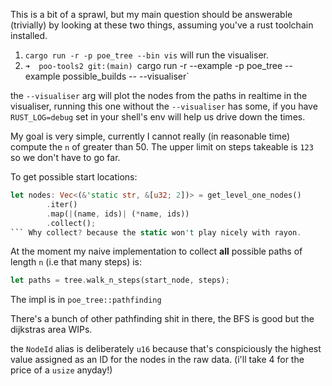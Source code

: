 This is a bit of a sprawl, but my main question should be answerable (trivially) by looking at these two things, assuming you've a rust toolchain installed.

1. `cargo run -r -p poe_tree --bin vis` will run the visualiser.
2. `➜  poo-tools2 git:(main) `cargo run -r --example -p poe_tree --example possible_builds -- --visualiser`

the `--visualiser` arg will plot the nodes from the paths in realtime in the visualiser, running this one without the `--visualiser` has some, if you have `RUST_LOG=debug` set in your shell's env will help us drive down the times.

My goal is very simple, currently I cannot really (in reasonable time) compute the `n` of greater than 50. The upper limit on steps takeable is `123` so we don't have to go far.

To get possible start locations:

````rust
let nodes: Vec<(&'static str, &[u32; 2])> = get_level_one_nodes()
        .iter()
        .map(|(name, ids)| (*name, ids))
        .collect();
``` Why collect? because the static won't play nicely with rayon.


````

At the moment my naive implementation to collect **all** possible paths of length `n` (i.e that many steps) is:

```rust
let paths = tree.walk_n_steps(start_node, steps);
```

The impl is in `poe_tree::pathfinding`

There's a bunch of other pathfinding shit in there, the BFS is good but the dijkstras area WIPs.

the `NodeId` alias is deliberately `u16` because that's conspiciously the highest value assigned as an ID for the nodes in the raw data. (i'll take 4 for the price of a `usize` anyday!)
